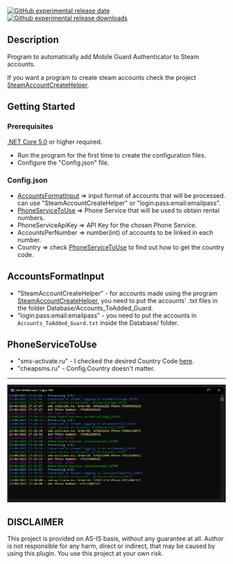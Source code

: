 [![GitHub experimental release date](https://img.shields.io/github/release-date-pre/Cappi1998/SteamAddMobileGuardAuthenticator.svg?label=Released&maxAge=600)](https://github.com/Cappi1998/SteamAddMobileGuardAuthenticator/releases)
[![Github experimental release downloads](https://img.shields.io/github/downloads-pre/Cappi1998/SteamAddMobileGuardAuthenticator/latest/total.svg?label=Downloads&maxAge=600)](https://github.com/Cappi1998/SteamAddMobileGuardAuthenticator/releases)


## Description
Program to automatically add Mobile Guard Authenticator to Steam accounts.

If you want a program to create steam accounts check the project [SteamAccountCreateHelper](https://github.com/Cappi1998/SteamAccountCreateHelper).

## Getting Started

### Prerequisites
[.NET Core 5.0](https://dotnet.microsoft.com/download) or higher required. 

- Run the program for the first time to create the configuration files.
- Configure the "Config.json" file.


### Config.json
- <a href="#AccountsFormatInput">AccountsFormatInput</a> => input format of accounts that will be processed. can use "SteamAccountCreateHelper" or "login:pass:email­:emailpass".
- <a href="#PhoneServiceToUse">PhoneServiceToUse</a> => Phone Service that will be used to obtain rental numbers.
- PhoneServiceApiKey => API Key for the chosen Phone Service.
- AccountsPerNumber => number(int) of accounts to be linked in each number.
- Country => check <a href="#PhoneServiceToUse">PhoneServiceToUse</a> to find out how to get the country code.

## AccountsFormatInput
- "SteamAccountCreateHelper" - for accounts made using the program [SteamAccountCreateHelper](https://github.com/Cappi1998/SteamAccountCreateHelper), you need to put the accounts' .txt files in the folder Database/Accounts_ToAdded_Guard.
- "login:pass:email­:emailpass" - you need to put the accounts in `Accounts_ToAdded_Guard.txt` inside the Database/ folder.

## PhoneServiceToUse
- "sms-activate.ru" - I checked the desired Country Code [here](https://sms-activate.ru/en/api2).
- "cheapsms.ru" - Config.Country doesn't matter.

---
![](Screenshots/Print.png) 

## DISCLAIMER
This project is provided on AS-IS basis, without any guarantee at all. Author is not responsible for any harm, direct or indirect, that may be caused by using this plugin. You use this project at your own risk.
